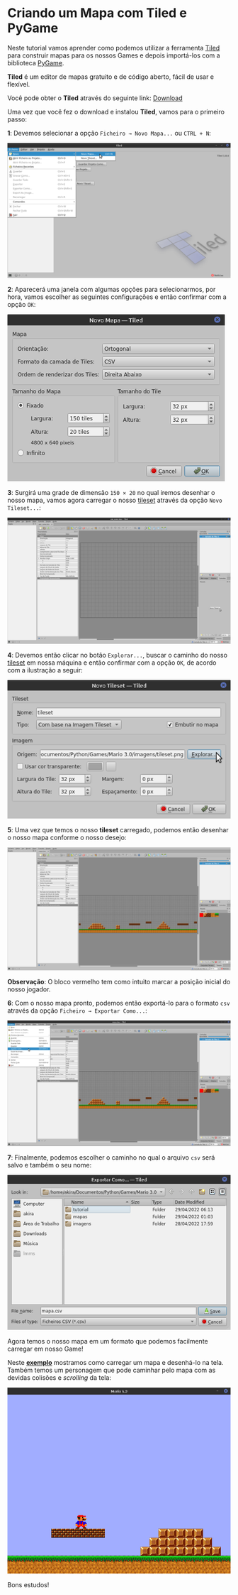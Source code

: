 # Criando um Mapa com Tiled e PyGame

Neste tutorial vamos aprender como podemos utilizar a ferramenta [Tiled](https://www.mapeditor.org/) para construir mapas para os nossos Games e depois importá-los com a biblioteca [PyGame](https://www.pygame.org).

**Tiled** é um editor de mapas gratuito e de código aberto, fácil de usar e flexível.

Você pode obter o **Tiled** através do seguinte link: [Download](https://thorbjorn.itch.io/tiled)

Uma vez que você fez o download e instalou **Tiled**, vamos para o primeiro passo:

**1**: Devemos selecionar a opção `Ficheiro → Novo Mapa...` ou `CTRL + N`:

![img](https://raw.githubusercontent.com/the-akira/PyGameDev/master/Exemplos/Mario%203.0/tutorial/imagens/1.png)

**2**: Aparecerá uma janela com algumas opções para selecionarmos, por hora, vamos escolher as seguintes configurações e então confirmar com a opção `OK`:

![img](https://raw.githubusercontent.com/the-akira/PyGameDev/master/Exemplos/Mario%203.0/tutorial/imagens/2.png)

**3**: Surgirá uma grade de dimensão `150 × 20` no qual iremos desenhar o nosso mapa, vamos agora carregar o nosso [tileset](https://raw.githubusercontent.com/the-akira/PyGameDev/master/Exemplos/Mario%203.0/imagens/tileset.png) através da opção `Novo Tileset...`:

![img](https://raw.githubusercontent.com/the-akira/PyGameDev/master/Exemplos/Mario%203.0/tutorial/imagens/3.png)

**4**: Devemos então clicar no botão `Explorar...`, buscar o caminho do nosso [tileset](https://raw.githubusercontent.com/the-akira/PyGameDev/master/Exemplos/Mario%203.0/imagens/tileset.png) em nossa máquina e então confirmar com a opção `OK`, de acordo com a ilustração a seguir:

![img](https://raw.githubusercontent.com/the-akira/PyGameDev/master/Exemplos/Mario%203.0/tutorial/imagens/4.png)

**5**: Uma vez que temos o nosso **tileset** carregado, podemos então desenhar o nosso mapa conforme o nosso desejo:

![img](https://raw.githubusercontent.com/the-akira/PyGameDev/master/Exemplos/Mario%203.0/tutorial/imagens/5.png)

**Observação**: O bloco vermelho tem como intuito marcar a posição inicial do nosso jogador.

**6**: Com o nosso mapa pronto, podemos então exportá-lo para o formato `csv` através da opção `Ficheiro → Exportar Como...`:

![img](https://raw.githubusercontent.com/the-akira/PyGameDev/master/Exemplos/Mario%203.0/tutorial/imagens/6.png)

**7**: Finalmente, podemos escolher o caminho no qual o arquivo `csv` será salvo e também o seu nome:

![img](https://raw.githubusercontent.com/the-akira/PyGameDev/master/Exemplos/Mario%203.0/tutorial/imagens/7.png)

Agora temos o nosso mapa em um formato que podemos facilmente carregar em nosso Game!

Neste **[exemplo](https://github.com/the-akira/PyGameDev/tree/master/Exemplos/Mario%203.0)** mostramos como carregar um mapa e desenhá-lo na tela. Também temos um personagem que pode caminhar pelo mapa com as devidas colisões e *scrolling* da tela: 

![img](https://raw.githubusercontent.com/the-akira/PyGameDev/master/Exemplos/Mario%203.0/tutorial/imagens/screenshot.png)

Bons estudos!